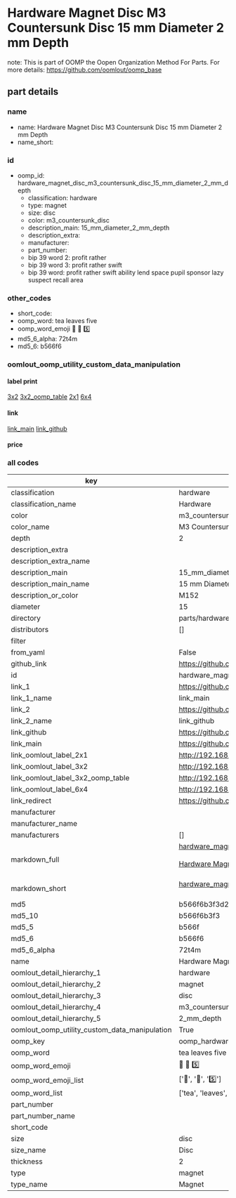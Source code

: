# Hardware Magnet Disc M3 Countersunk Disc 15 mm Diameter 2 mm Depth  

note: This is part of OOMP the Oopen Organization Method For Parts. For more details: https://github.com/oomlout/oomp_base

##  part details
  







### name
* name: Hardware Magnet Disc M3 Countersunk Disc 15 mm Diameter 2 mm Depth
* name_short: 
### id
* oomp_id: hardware_magnet_disc_m3_countersunk_disc_15_mm_diameter_2_mm_depth
  * classification: hardware
  * type: magnet
  * size: disc
  * color: m3_countersunk_disc
  * description_main: 15_mm_diameter_2_mm_depth
  * description_extra: 
  * manufacturer: 
  * part_number: 
  * bip 39 word 2: profit rather
  * bip 39 word 3: profit rather swift
  * bip 39 word: profit rather swift ability lend space pupil sponsor lazy suspect recall area

### other_codes
* short_code: 
* oomp_word: tea leaves five
* oomp_word_emoji :tea: :leaves: :five:
* md5_6_alpha: 72t4m
* md5_6: b566f6






### oomlout_oomp_utility_custom_data_manipulation
#### label print
[3x2](http://192.168.1.245:1112/?label=oomp%2072t4m)
[3x2_oomp_table](http://192.168.1.108:1112/?label=oomp%2072t4m)
[2x1](http://192.168.1.242:1112/?label=oomp%2072t4m)
[6x4](http://192.168.1.55:1112/?label=oomp%2072t4m)    

#### link

[link_main](https://github.com/oomlout/oomlout_oomp_version_1_messy/tree/main/parts/hardware_magnet_disc_m3_countersunk_disc_15_mm_diameter_2_mm_depth) [link_github](https://github.com/oomlout/oomlout_oomp_version_1_messy/tree/main/parts/hardware_magnet_disc_m3_countersunk_disc_15_mm_diameter_2_mm_depth)                             

#### price







### all codes 
| key | value |  
| --- | --- |  
| classification | hardware |  
| classification_name | Hardware |  
| color | m3_countersunk_disc |  
| color_name | M3 Countersunk Disc |  
| depth | 2 |  
| description_extra |  |  
| description_extra_name |  |  
| description_main | 15_mm_diameter_2_mm_depth |  
| description_main_name | 15 mm Diameter 2 mm Depth |  
| description_or_color | M152 |  
| diameter | 15 |  
| directory | parts/hardware_magnet_disc_m3_countersunk_disc_15_mm_diameter_2_mm_depth |  
| distributors | [] |  
| filter |  |  
| from_yaml | False |  
| github_link | https://github.com/oomlout/oomlout_oomp_part_src/tree/main/parts/hardware_magnet_disc_m3_countersunk_disc_15_mm_diameter_2_mm_depth |  
| id | hardware_magnet_disc_m3_countersunk_disc_15_mm_diameter_2_mm_depth |  
| link_1 | https://github.com/oomlout/oomlout_oomp_version_1_messy/tree/main/parts/hardware_magnet_disc_m3_countersunk_disc_15_mm_diameter_2_mm_depth |  
| link_1_name | link_main |  
| link_2 | https://github.com/oomlout/oomlout_oomp_version_1_messy/tree/main/parts/hardware_magnet_disc_m3_countersunk_disc_15_mm_diameter_2_mm_depth |  
| link_2_name | link_github |  
| link_github | https://github.com/oomlout/oomlout_oomp_version_1_messy/tree/main/parts/hardware_magnet_disc_m3_countersunk_disc_15_mm_diameter_2_mm_depth |  
| link_main | https://github.com/oomlout/oomlout_oomp_version_1_messy/tree/main/parts/hardware_magnet_disc_m3_countersunk_disc_15_mm_diameter_2_mm_depth |  
| link_oomlout_label_2x1 | http://192.168.1.242:1112/?label=oomp%2072t4m |  
| link_oomlout_label_3x2 | http://192.168.1.245:1112/?label=oomp%2072t4m |  
| link_oomlout_label_3x2_oomp_table | http://192.168.1.108:1112/?label=oomp%2072t4m |  
| link_oomlout_label_6x4 | http://192.168.1.55:1112/?label=oomp%2072t4m |  
| link_redirect | https://github.com/oomlout/oomlout_oomp_version_1_messy/tree/main/parts/hardware_magnet_disc_m3_countersunk_disc_15_mm_diameter_2_mm_depth |  
| manufacturer |  |  
| manufacturer_name |  |  
| manufacturers | [] |  
| markdown_full | [hardware_magnet_disc_m3_countersunk_disc_15_mm_diameter_2_mm_depth](none)<br>[](none)<br>[Hardware Magnet Disc M3 Countersunk Disc 15 Mm Diameter 2 Mm Depth](none)<br><br> |  
| markdown_short | [hardware_magnet_disc_m3_countersunk_disc_15_mm_diameter_2_mm_depth](none)<br><br> |  
| md5 | b566f6b3f3d275bf413ff003b7ac955e |  
| md5_10 | b566f6b3f3 |  
| md5_5 | b566f |  
| md5_6 | b566f6 |  
| md5_6_alpha | 72t4m |  
| name | Hardware Magnet Disc M3 Countersunk Disc 15 mm Diameter 2 mm Depth |  
| oomlout_detail_hierarchy_1 | hardware |  
| oomlout_detail_hierarchy_2 | magnet |  
| oomlout_detail_hierarchy_3 | disc |  
| oomlout_detail_hierarchy_4 | m3_countersunk_disc |  
| oomlout_detail_hierarchy_5 | 2_mm_depth |  
| oomlout_oomp_utility_custom_data_manipulation | True |  
| oomp_key | oomp_hardware_magnet_disc_m3_countersunk_disc_15_mm_diameter_2_mm_depth |  
| oomp_word | tea leaves five |  
| oomp_word_emoji | :tea: :leaves: :five: |  
| oomp_word_emoji_list | [':tea:', ':leaves:', ':five:'] |  
| oomp_word_list | ['tea', 'leaves', 'five'] |  
| part_number |  |  
| part_number_name |  |  
| short_code |  |  
| size | disc |  
| size_name | Disc |  
| thickness | 2 |  
| type | magnet |  
| type_name | Magnet |  
